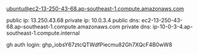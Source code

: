 ubuntu@ec2-13-250-43-68.ap-southeast-1.compute.amazonaws.com

public ip: 13.250.43.68
private ip: 10.0.3.4
public dns: ec2-13-250-43-68.ap-southeast-1.compute.amazonaws.com
private dns: ip-10-0-3-4.ap-southeast-1.compute.internal

gh auth login: 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
